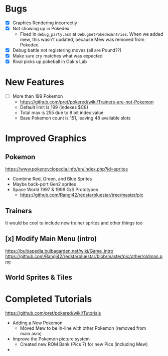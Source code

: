 # Bugs
- [x] Graphics Rendering incorrectly
- [x] Not showing up in Pokedex
  - Fixed in `debug_party.asm` at `DebugSetPokedexEntries`. When we added mew, this wasn't updated, because Mew was removed from Pokedex.
- [x] Debug battle not registering moves (all are Pound??)
- [x] Make sure cry matches what was expected
- [x] Rival picks up pokeball in Oak's Lab

# New Features
- [ ] More than 199 Pokemon
  - https://github.com/pret/pokered/wiki/Trainers-are-not-Pokemon
  - Default limit is 199 (indexes $C8)
  - Total max is 255 due to 8 bit index value
  - Base Pokemon count is 151, leaving 48 available slots

# Improved Graphics
## Pokemon
https://www.pokencyclopedia.info/en/index.php?id=sprites
- Combine Red, Green, and Blue Sprites
- Maybe back-port Gen2 sprites
- Space World 1997 & 1999 G/S Prototypes
  - https://github.com/Rangi42/redstarbluestar/tree/master/pic

## Trainers
It would be cool to include new trainer sprites and other things too

## [x] Modify Main Menu (intro)
https://bulbapedia.bulbagarden.net/wiki/Game_intro
https://github.com/Rangi42/redstarbluestar/blob/master/pic/other/oldman.png


## World Sprites & Tiles

# Completed Tutorials
https://github.com/pret/pokered/wiki/Tutorials
- Adding a New Pokemon
  - Moved Mew to be in-line with other Pokemon (removed from main.asm)
- Improve the Pokemon picture system
  - Created new ROM Bank (Pics 7) for new Pics (including Mew)
- 
